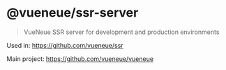 # @vueneue/ssr-server

> VueNeue SSR server for development and production environments

Used in: https://github.com/vueneue/ssr

Main project: https://github.com/vueneue/vueneue
